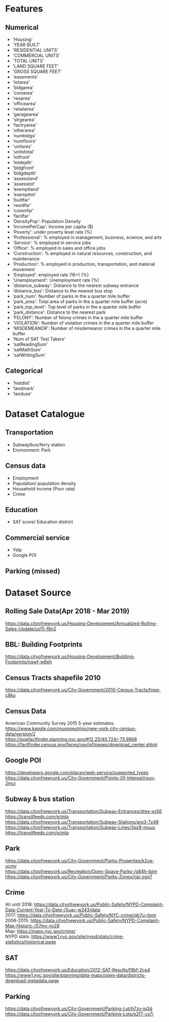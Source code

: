 # Features
## Numerical
- 'Housing'  
- 'YEAR BUILT'  
- 'RESIDENTIAL UNITS'  
- 'COMMERCIAL UNITS'
- 'TOTAL UNITS'  
- 'LAND SQUARE FEET'  
- 'GROSS SQUARE FEET'  
- 'easements'  
- 'lotarea'  
- 'bldgarea'  
- 'comarea'  
- 'resarea'  
- 'officearea'  
- 'retailarea'  
- 'garagearea'  
- 'strgearea'  
- 'factryarea'  
- 'otherarea'  
- 'numbldgs'  
- 'numfloors'  
- 'unitsres'  
- 'unitstotal'  
- 'lotfront'  
- 'lotdepth'  
- 'bldgfront'  
- 'bldgdepth'  
- 'assessland'  
- 'assesstot'  
- 'exemptland'  
- 'exempttot'  
- 'builtfar'  
- 'residfar'  
- 'commfar'  
- 'facilfar'
- 'DensityPop': Population Density
- 'IncomePerCap': Income per capita ($)
- 'Poverty': under poverty level rate (%)
- 'Professional': % employed in management, business, science, and arts
- 'Service': % employed in service jobs
- 'Office': % employed in sales and office jobs
- 'Construction': % employed in natural resources, construction, and maintenance
- 'Production': % employed in production, transportation, and material movement
- 'Employed': employed rate (16+) (%)
- 'Unemployment': Unemployment rate (%)
- 'distance_subway': Distance to the nearest subway entrance
- 'distance_bus': Distance to the nearest bus stop
- 'park_num': Number of parks in the a quarter mile buffer
- 'park_area': Total area of parks in the a quarter mile buffer (acre)
- 'park_top_level': Top level of parks in the a quarter mile buffer
- 'park_distance': Distance to the nearest park
- 'FELONY': Number of felony crimes in the a quarter mile buffer  
- 'VIOLATION': Number of violation crimes in the a quarter mile buffer  
- 'MISDEMEANOR': Number of misdemeanor crimes in the a quarter mile buffer  
- 'Num of SAT Test Takers'  
- 'satReadingSum'  
- 'satMathSum'  
- 'satWritingSum'  

## Categorical
- 'histdist'  
- 'landmark'  
- 'landuse'  


# Dataset Catalogue
## Transportation
- Subway/bus/ferry station
- Environment: Park

## Census data
- Employment
- Population/ population density
- Household income (Poor rate)
- Crime

## Education
- SAT score/ Education district

## Commercial service
- Yelp
- Google POI

## Parking (missed)


# Dataset Source

## Rolling Sale Data(Apr 2018 - Mar 2019)
https://data.cityofnewyork.us/Housing-Development/Annualized-Rolling-Sales-Update/uzf5-f8n2

## BBL: Building Footprints
https://data.cityofnewyork.us/Housing-Development/Building-Footprints/nqwf-w8eh

## Census Tracts shapefile 2010
https://data.cityofnewyork.us/City-Government/2010-Census-Tracts/fxpq-c8ku

## Census Data
American Community Survey 2015 5-year estimates: https://www.kaggle.com/muonneutrino/new-york-city-census-data/version/2  
https://popfactfinder.planning.nyc.gov/#12.25/40.724/-73.9868  
https://factfinder.census.gov/faces/nav/jsf/pages/download_center.xhtml

## Google POI
https://developers.google.com/places/web-service/supported_types  
https://data.cityofnewyork.us/City-Government/Points-Of-Interest/rxuy-2muj

## Subway & bus station
https://data.cityofnewyork.us/Transportation/Subway-Entrances/drex-xx56  
https://transitfeeds.com/p/mta  
https://data.cityofnewyork.us/Transportation/Subway-Stations/arq3-7z49  
https://data.cityofnewyork.us/Transportation/Subway-Lines/3qz8-muuu
https://transitfeeds.com/p/mta

## Park
https://data.cityofnewyork.us/City-Government/Parks-Properties/k2ya-ucmv  
https://data.cityofnewyork.us/Recreation/Open-Space-Parks-/g84h-jbjm  
https://data.cityofnewyork.us/City-Government/Parks-Zones/rjaj-zgq7

## Crime
All until 2018: https://data.cityofnewyork.us/Public-Safety/NYPD-Complaint-Data-Current-Year-To-Date-/5uac-w243/data  
2017: https://data.cityofnewyork.us/Public-Safety/NYC-crime/qb7u-rbmr  
2006-2015: https://data.cityofnewyork.us/Public-Safety/NYPD-Complaint-Map-Historic-/57mv-nv28  
Map: https://maps.nyc.gov/crime/  
NYPD stats: https://www1.nyc.gov/site/nypd/stats/crime-statistics/historical.page

## SAT
https://data.cityofnewyork.us/Education/2012-SAT-Results/f9bf-2cp4  
https://www1.nyc.gov/site/planning/data-maps/open-data/districts-download-metadata.page

## Parking
https://data.cityofnewyork.us/City-Government/Parking-Lot/h7zy-iq3d  
https://data.cityofnewyork.us/City-Government/Parking-Lots/e2f7-cs7i
